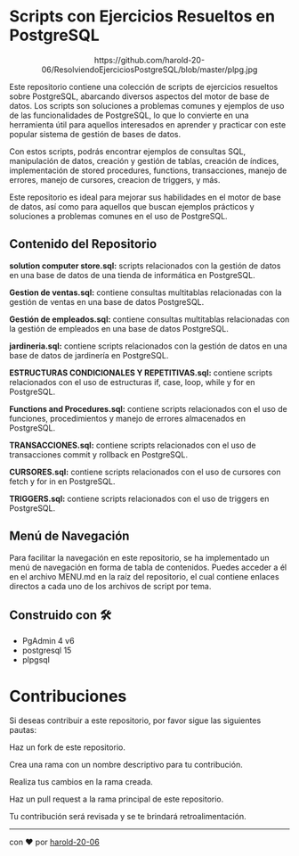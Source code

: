 # Scripts con Ejercicios Resueltos en PostgreSQL

<center>https://github.com/harold-20-06/ResolviendoEjerciciosPostgreSQL/blob/master/plpg.jpg</center>

Este repositorio contiene una colección de scripts de ejercicios resueltos sobre PostgreSQL, abarcando diversos aspectos del motor de base de datos. Los scripts son soluciones a problemas comunes y ejemplos de uso de las funcionalidades de PostgreSQL, lo que lo convierte en una herramienta útil para aquellos interesados en aprender y practicar con este popular sistema de gestión de bases de datos.

Con estos scripts, podrás encontrar ejemplos de consultas SQL, manipulación de datos, creación y gestión de tablas, creación de índices, implementación de stored procedures, functions, transacciones, manejo de errores, manejo de cursores, creacion de triggers, y más. 

Este repositorio es ideal para mejorar sus habilidades en el motor de base de datos, así como para aquellos que buscan ejemplos prácticos y soluciones a problemas comunes en el uso de PostgreSQL.


## Contenido del Repositorio

**solution computer store.sql:** scripts relacionados con la gestión de datos en una base de datos de una tienda de informática en PostgreSQL.

**Gestion de ventas.sql:** contiene consultas multitablas relacionadas con la gestión de ventas en una base de datos PostgreSQL.

**Gestión de empleados.sql:** contiene consultas multitablas relacionadas con la gestión de empleados en una base de datos PostgreSQL.

**jardineria.sql:** contiene scripts relacionados con la gestión de datos en una base de datos de jardinería en PostgreSQL.

**ESTRUCTURAS CONDICIONALES Y REPETITIVAS.sql:** contiene scripts relacionados con el uso de estructuras if, case, loop, while y for en PostgreSQL.

**Functions and Procedures.sql:** contiene scripts relacionados con el uso de funciones, procedimientos y manejo de errores almacenados en PostgreSQL.

**TRANSACCIONES.sql:** contiene scripts relacionados con el uso de transacciones commit y rollback en PostgreSQL.

**CURSORES.sql:** contiene scripts relacionados con el uso de cursores con fetch y for in en PostgreSQL.

**TRIGGERS.sql:** contiene scripts relacionados con el uso de triggers en PostgreSQL.

## Menú de Navegación

Para facilitar la navegación en este repositorio, se ha implementado un menú de navegación en forma de tabla de contenidos. Puedes acceder a él en el archivo MENU.md en la raíz del repositorio, el cual contiene enlaces directos a cada uno de los archivos de script por tema.

## Construido con 🛠️

 - PgAdmin 4 v6
 - postgresql 15
 - plpgsql

# Contribuciones
Si deseas contribuir a este repositorio, por favor sigue las siguientes pautas:

Haz un fork de este repositorio.

Crea una rama con un nombre descriptivo para tu contribución.

Realiza tus cambios en la rama creada.

Haz un pull request a la rama principal de este repositorio.

Tu contribución será revisada y se te brindará retroalimentación.



---
con ❤️ por [harold-20-06](https://github.com/harold-20-06) 
